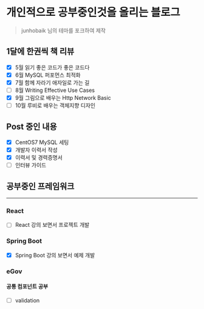# 개인적으로 공부중인것을 올리는 블로그

> junhobaik 님의 테마를 포크하여 제작

## 1달에 한권씩 책 리뷰

- [x] 5월 읽기 좋은 코드가 좋은 코드다
- [x] 6월 MySQL 퍼포먼스 최적화
- [x] 7월 함께 자라기 애자일로 가는 길
- [ ] 8월 Writing Effective Use Cases
- [x] 9월 그림으로 배우는 Http Network Basic
- [ ] 10월 루비로 배우는 객체지향 디자인

## Post 중인 내용

- [x] CentOS7 MySQL 세팅
- [x] 개발자 이력서 작성
- [x] 이력서 및 경력증명서
- [ ] 인터뷰 가이드

## 공부중인 프레임워크

---

### React

- [ ] React 강의 보면서 프로젝트 개발

### Spring Boot

- [x] Spring Boot 강의 보면서 예제 개발

### eGov

#### 공통 컴포넌트 공부

- [ ] validation
